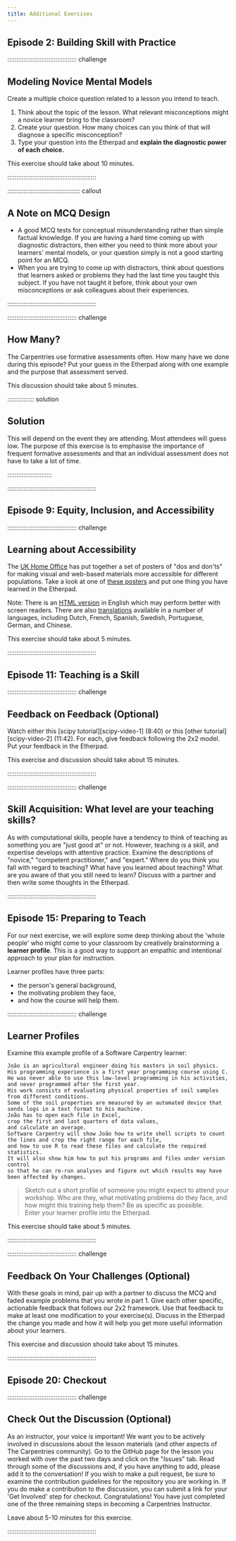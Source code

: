 ```yaml
---
title: Additional Exercises
---
```


## Episode 2: Building Skill with Practice

:::::::::::::::::::::::::::::::::::::::  challenge

## Modeling Novice Mental Models

Create a multiple choice question related to a lesson you intend to teach.

1. Think about the topic of the lesson. What relevant misconceptions might a novice learner bring to the classroom?
2. Create your question. How many choices can you think of that will diagnose a specific misconception?
3. Type your question into the Etherpad
  and **explain the diagnostic power of each choice.**

This exercise should take about 10 minutes.


::::::::::::::::::::::::::::::::::::::::::::::::::

:::::::::::::::::::::::::::::::::::::::::  callout

## A Note on MCQ Design

- A good MCQ tests for conceptual misunderstanding rather than simple factual knowledge.
  If you are having a hard time coming up with diagnostic distractors,
  then either you need to think more about your learners' mental models,
  or your question simply is not a good starting point for an MCQ.
- When you are trying to come up with distractors,
  think about questions that learners asked or problems they had
  the last time you taught this subject.
  If you have not taught it before,
  think about your own misconceptions
  or ask colleagues about their experiences.
  

::::::::::::::::::::::::::::::::::::::::::::::::::

:::::::::::::::::::::::::::::::::::::::  challenge

## How Many?

The Carpentries use formative assessments often. How many have we done during this episode? Put your guess in the Etherpad along with one example and the purpose that assessment served.

This discussion should take about 5 minutes.

:::::::::::::::  solution

## Solution

This will depend on the event they are attending. Most attendees will guess low.
The purpose of this exercise is to emphasise the importance of frequent formative
assessments and that an individual assessment does not have to take a lot of time.



:::::::::::::::::::::::::

::::::::::::::::::::::::::::::::::::::::::::::::::

## Episode 9: Equity, Inclusion, and Accessibility

:::::::::::::::::::::::::::::::::::::::  challenge

## Learning about Accessibility

The [UK Home Office](https://hodigital.blog.gov.uk/category/accessibility/) has put together a
set of posters of "dos and don'ts" for making visual and web-based materials more accessible for
different populations. Take a look at one of
[these posters](https://ukhomeoffice.github.io/accessibility-posters/posters/accessibility-posters.pdf) and put one thing you
have learned in the Etherpad.

Note: There is an [HTML version](https://ukhomeoffice.github.io/accessibility-posters/) in English which may perform better
with screen readers. There are also [translations](https://github.com/UKHomeOffice/posters/tree/master/accessibility/dos-donts)
available in a number of languages, including Dutch, French, Spanish, Swedish, Portuguese, German, and
Chinese.

This exercise should take about 5 minutes.


::::::::::::::::::::::::::::::::::::::::::::::::::

## Episode 11: Teaching is a Skill

:::::::::::::::::::::::::::::::::::::::  challenge

## Feedback on Feedback (Optional)

Watch either this [scipy tutorial][scipy-video-1] (8:40)
or this [other tutorial][scipy-video-2] (11:42).
For each, give feedback following the 2x2
model. Put your feedback in the Etherpad.

This exercise and discussion should take about 15 minutes.


::::::::::::::::::::::::::::::::::::::::::::::::::

:::::::::::::::::::::::::::::::::::::::  challenge

## Skill Acquisition: What level are your teaching skills?

As with computational skills, people have a tendency to think of teaching as something you are "just good at" or not. However, teaching is a skill, and expertise develops with attentive practice.
Examine the descriptions of "novice," "competent practitioner," and "expert." Where do you think you fall with regard to teaching? What have you learned about teaching? What are you aware of that you still need to learn?
Discuss with a partner and then write some thoughts in the Etherpad.


::::::::::::::::::::::::::::::::::::::::::::::::::

## Episode 15: Preparing to Teach

For our next exercise, we will explore some deep thinking about the 'whole people' who might come to your classroom by creatively brainstorming a **learner
profile**. This is a good way to support an empathic and intentional approach to your plan for instruction.

Learner profiles have three parts:

- the person's general background,
- the motivating problem they face,
- and how the course will help them.

:::::::::::::::::::::::::::::::::::::::  challenge

## Learner Profiles

Examine this example profile of a Software Carpentry learner:

```
João is an agricultural engineer doing his masters in soil physics.
His programming experience is a first year programming course using C.
He was never able to use this low-level programming in his activities,
and never programmed after the first year.
His work consists of evaluating physical properties of soil samples from different conditions.
Some of the soil properties are measured by an automated device that sends logs in a text format to his machine.
João has to open each file in Excel,
crop the first and last quarters of data values,
and calculate an average.
Software Carpentry will show João how to write shell scripts to count the lines and crop the right range for each file,
and how to use R to read these files and calculate the required statistics.
It will also show him how to put his programs and files under version control
so that he can re-run analyses and figure out which results may have been affected by changes.
```

> Sketch out a short profile of someone you might expect to attend your workshop.
> Who are they,
> what motivating problems do they face,
> and how might this training help them?
> Be as specific as possible.  
> Enter your learner profile into the Etherpad.

This exercise should take about 5 minutes.  


::::::::::::::::::::::::::::::::::::::::::::::::::

:::::::::::::::::::::::::::::::::::::::  challenge

## Feedback On Your Challenges (Optional)

With these goals in mind, pair up with a partner to discuss the MCQ and faded example problems that you wrote
in part 1. Give each other specific, actionable feedback that follows our 2x2 framework. Use that feedback to
make at least one modification to your exercise(s). Discuss in the Etherpad the change you made and how it will
help you get more useful information about your learners.

This exercise and discussion should take about 15 minutes.


::::::::::::::::::::::::::::::::::::::::::::::::::

## Episode 20: Checkout

:::::::::::::::::::::::::::::::::::::::  challenge

## Check Out the Discussion (Optional)

As an instructor, your voice is important! We want you to be actively involved
in discussions about the lesson materials (and other aspects of The Carpentries community).
Go to the GitHub page for the lesson you worked with over the past two days and click on the
"Issues" tab. Read through some of the discussions and, if you have anything to add, please add it
to the conversation! If you wish to make a pull request, be sure to examine the contribution guidelines for
the repository you are working in. If you do make a contribution to the discussion, you can submit a link for your 
'Get Involved' step for checkout. Congratulations! You have
just completed one of the three remaining steps in becoming a Carpentries Instructor.

Leave about 5-10 minutes for this exercise.


::::::::::::::::::::::::::::::::::::::::::::::::::


